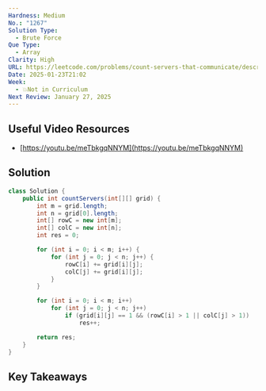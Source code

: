 ```yaml
---
Hardness: Medium
No.: "1267"
Solution Type:
  - Brute Force
Que Type:
  - Array
Clarity: High
URL: https://leetcode.com/problems/count-servers-that-communicate/description/
Date: 2025-01-23T21:02
Week:
  - 💥Not in Curriculum
Next Review: January 27, 2025
---
```

## Useful Video Resources

- [https://youtu.be/meTbkgqNNYM](https://youtu.be/meTbkgqNNYM)

## Solution

```Java
class Solution {
    public int countServers(int[][] grid) {
        int m = grid.length;
        int n = grid[0].length;
        int[] rowC = new int[m];
        int[] colC = new int[n];
        int res = 0;

        for (int i = 0; i < m; i++) {
            for (int j = 0; j < n; j++) {
                rowC[i] += grid[i][j];
                colC[j] += grid[i][j];
            }
        }

        for (int i = 0; i < m; i++)
            for (int j = 0; j < n; j++)
                if (grid[i][j] == 1 && (rowC[i] > 1 || colC[j] > 1))
                    res++;

        return res;
    }
}
```

## Key Takeaways